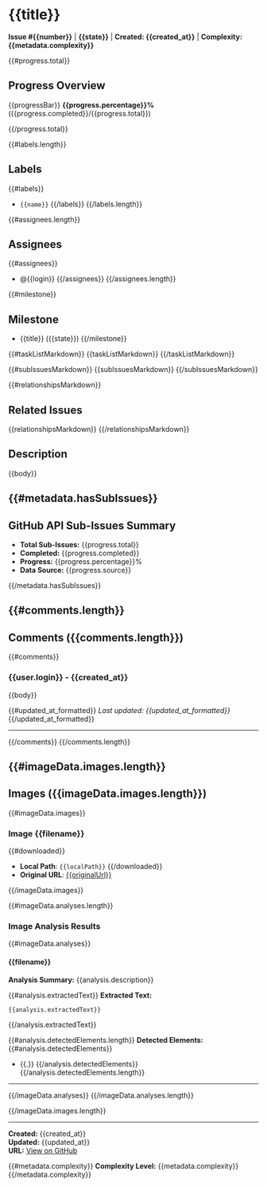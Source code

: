 # {{title}}

**Issue #{{number}}** | **{{state}}** | **Created: {{created_at}}** | **Complexity: {{metadata.complexity}}**

{{#progress.total}}
## Progress Overview

{{progressBar}} **{{progress.percentage}}%** ({{progress.completed}}/{{progress.total}})

{{/progress.total}}

{{#labels.length}}
## Labels
{{#labels}}
- `{{name}}`
{{/labels}}
{{/labels.length}}

{{#assignees.length}}
## Assignees
{{#assignees}}
- @{{login}}
{{/assignees}}
{{/assignees.length}}

{{#milestone}}
## Milestone
- {{title}} ({{state}})
{{/milestone}}

{{#taskListMarkdown}}
{{taskListMarkdown}}
{{/taskListMarkdown}}

{{#subIssuesMarkdown}}
{{subIssuesMarkdown}}
{{/subIssuesMarkdown}}

{{#relationshipsMarkdown}}
## Related Issues

{{relationshipsMarkdown}}
{{/relationshipsMarkdown}}

## Description

{{body}}

{{#metadata.hasSubIssues}}
---

## GitHub API Sub-Issues Summary

- **Total Sub-Issues:** {{progress.total}}
- **Completed:** {{progress.completed}}
- **Progress:** {{progress.percentage}}%
- **Data Source:** {{progress.source}}

{{/metadata.hasSubIssues}}

{{#comments.length}}
---

## Comments ({{comments.length}})

{{#comments}}
### {{user.login}} - {{created_at}}

{{body}}

{{#updated_at_formatted}}
*Last updated: {{updated_at_formatted}}*
{{/updated_at_formatted}}

---
{{/comments}}
{{/comments.length}}

{{#imageData.images.length}}
---

## Images ({{imageData.images.length}})

{{#imageData.images}}
### Image {{filename}}

{{#downloaded}}
- **Local Path**: `{{localPath}}`
{{/downloaded}}
- **Original URL**: [{{originalUrl}}]({{originalUrl}})

{{/imageData.images}}

{{#imageData.analyses.length}}
### Image Analysis Results

{{#imageData.analyses}}
#### {{filename}}

**Analysis Summary:**
{{analysis.description}}

{{#analysis.extractedText}}
**Extracted Text:**
```
{{analysis.extractedText}}
```
{{/analysis.extractedText}}

{{#analysis.detectedElements.length}}
**Detected Elements:**
{{#analysis.detectedElements}}
- {{.}}
{{/analysis.detectedElements}}
{{/analysis.detectedElements.length}}

---
{{/imageData.analyses}}
{{/imageData.analyses.length}}

{{/imageData.images.length}}

---

**Created:** {{created_at}}  
**Updated:** {{updated_at}}  
**URL:** [View on GitHub]({{html_url}})

{{#metadata.complexity}}
**Complexity Level:** {{metadata.complexity}}
{{/metadata.complexity}}